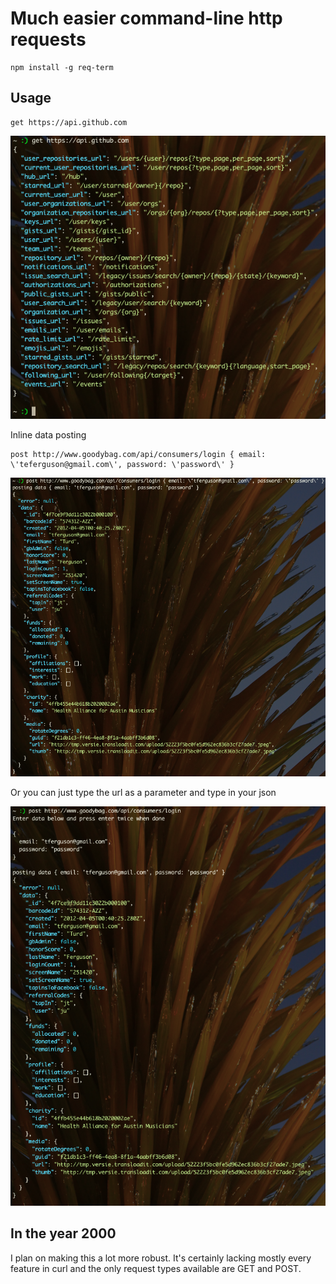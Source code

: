 # Much easier command-line http requests

```
npm install -g req-term
```

## Usage

```
get https://api.github.com
```

![Get command](http://github.com/jrf0110/req-term/raw/master/screenshots/get-1.png)

Inline data posting

```
post http://www.goodybag.com/api/consumers/login { email: \'teferguson@gmail.com\', password: \'password\' }
```

![Get command](http://github.com/jrf0110/req-term/raw/master/screenshots/post-1.png)

Or you can just type the url as a parameter and type in your json

![Get command](http://github.com/jrf0110/req-term/raw/master/screenshots/post-2.png)

## In the year 2000

I plan on making this a lot more robust. It's certainly lacking mostly every feature in curl and the only request types available are GET and POST.

